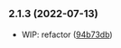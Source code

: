 ## <small>2.1.3 (2022-07-13)</small>

* WIP: refactor ([94b73db](https://github.com/fizzjs/vb-menu.web/commit/94b73db))


